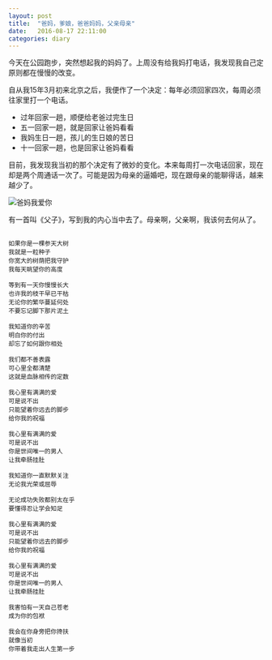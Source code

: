 ```yaml
---
layout: post
title:  "爸妈，爹娘，爸爸妈妈，父亲母亲"
date:   2016-08-17 22:11:00
categories: diary
---
```


今天在公园跑步，突然想起我的妈妈了。上周没有给我妈打电话，我发现我自己定原则都在慢慢的改变。

自从我15年3月初来北京之后，我便作了一个决定：每年必须回家四次，每周必须往家里打一个电话。

* 过年回家一趟，顺便给老爸过完生日
* 五一回家一趟，就是回家让爸妈看看
* 我妈生日一趟，孩儿的生日娘的苦日
* 十一回家一趟，也是回家让爸妈看看

目前，我发现我当初的那个决定有了微妙的变化。本来每周打一次电话回家，现在却是两个周通话一次了。可能是因为母亲的逼婚吧，现在跟母亲的能聊得话，越来越少了。

![爸妈我爱你](http://twimg.edgesuite.net/images/ReNews/20150330/640_1c6b9e406a838020913953b4ce2fff95.jpg)

有一首叫《父子》，写到我的内心当中去了。母亲啊，父亲啊，我该何去何从了。

```

如果你是一棵参天大树
我就是一粒种子
你宽大的树荫把我守护
我每天眺望你的高度

等到有一天你慢慢长大
也许我的枝干早已干枯
无论你的繁华蔓延何处
不要忘记脚下那片泥土

我知道你的辛苦 
明白你的付出
却忘了如何跟你相处

我们都不善表露
可心里全都清楚
这就是血脉相传的定数

我心里有满满的爱
可是说不出
只能望着你远去的脚步
给你我的祝福

我心里有满满的爱 
可是说不出
你是世间唯一的男人
让我牵肠挂肚

我知道你一直默默关注
无论我光荣或屈辱

无论成功失败都别太在乎
要懂得忍让学会知足

我心里有满满的爱 
可是说不出
只能望着你远去的脚步
给你我的祝福

我心里有满满的爱
可是说不出
你是世间唯一的男人
让我牵肠挂肚

我害怕有一天自己苍老
成为你的包袱

我会在你身旁把你搀扶
就像当初
你带着我走出人生第一步

```

